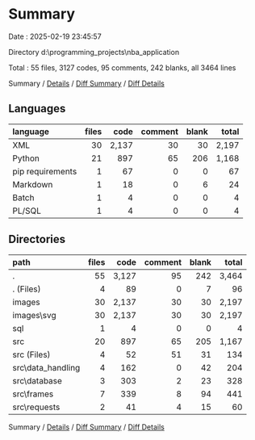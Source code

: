 # Summary

Date : 2025-02-19 23:45:57

Directory d:\\programming_projects\\nba_application

Total : 55 files,  3127 codes, 95 comments, 242 blanks, all 3464 lines

Summary / [Details](details.md) / [Diff Summary](diff.md) / [Diff Details](diff-details.md)

## Languages
| language | files | code | comment | blank | total |
| :--- | ---: | ---: | ---: | ---: | ---: |
| XML | 30 | 2,137 | 30 | 30 | 2,197 |
| Python | 21 | 897 | 65 | 206 | 1,168 |
| pip requirements | 1 | 67 | 0 | 0 | 67 |
| Markdown | 1 | 18 | 0 | 6 | 24 |
| Batch | 1 | 4 | 0 | 0 | 4 |
| PL/SQL | 1 | 4 | 0 | 0 | 4 |

## Directories
| path | files | code | comment | blank | total |
| :--- | ---: | ---: | ---: | ---: | ---: |
| . | 55 | 3,127 | 95 | 242 | 3,464 |
| . (Files) | 4 | 89 | 0 | 7 | 96 |
| images | 30 | 2,137 | 30 | 30 | 2,197 |
| images\\svg | 30 | 2,137 | 30 | 30 | 2,197 |
| sql | 1 | 4 | 0 | 0 | 4 |
| src | 20 | 897 | 65 | 205 | 1,167 |
| src (Files) | 4 | 52 | 51 | 31 | 134 |
| src\\data_handling | 4 | 162 | 0 | 42 | 204 |
| src\\database | 3 | 303 | 2 | 23 | 328 |
| src\\frames | 7 | 339 | 8 | 94 | 441 |
| src\\requests | 2 | 41 | 4 | 15 | 60 |

Summary / [Details](details.md) / [Diff Summary](diff.md) / [Diff Details](diff-details.md)